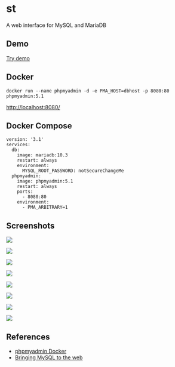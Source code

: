 # st

A web interface for MySQL and MariaDB

## Demo
[Try demo](https://demo.phpmyadmin.net/master-config/)

## Docker
```
docker run --name phpmyadmin -d -e PMA_HOST=dbhost -p 8080:80 phpmyadmin:5.1
```
[http://localhost:8080/](http://localhost:8080/)

## Docker Compose
```
version: '3.1'
services:
  db:
    image: mariadb:10.3
    restart: always
    environment:
      MYSQL_ROOT_PASSWORD: notSecureChangeMe
  phpmyadmin:
    image: phpmyadmin:5.1
    restart: always
    ports:
      - 8080:80
    environment:
      - PMA_ARBITRARY=1
```

## Screenshots
![](https://www.phpmyadmin.net/static/images/screenshots/monitor.png)

![](https://www.phpmyadmin.net/static/images/screenshots/designer.png)

![](https://www.phpmyadmin.net/static/images/screenshots/users.png)

![](https://www.phpmyadmin.net/static/images/screenshots/gis.png)

![](https://www.phpmyadmin.net/static/images/screenshots/structure.png)

![](https://www.phpmyadmin.net/static/images/screenshots/transformations.png)

![](https://www.phpmyadmin.net/static/images/screenshots/rtl.png)

![](https://www.phpmyadmin.net/static/images/screenshots/advisor.png)

## References
- [phpmyadmin Docker](https://hub.docker.com/_/phpmyadmin)
- [Bringing MySQL to the web](https://www.phpmyadmin.net/try/)